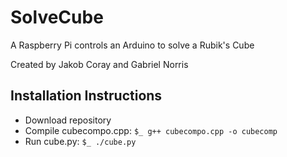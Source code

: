 # SolveCube
A Raspberry Pi controls an Arduino to solve a Rubik's Cube 

Created by Jakob Coray and Gabriel Norris 

## Installation Instructions

- Download repository
- Compile cubecompo.cpp: ```$_ g++ cubecompo.cpp -o cubecomp```
- Run cube.py: 
```$_ ./cube.py```
